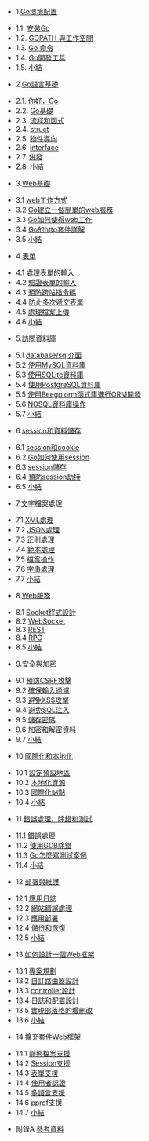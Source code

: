 * 1.[Go環境配置](01.0.md)
 - 1.1. [安裝Go](01.1.md)
 - 1.2. [GOPATH 與工作空間](01.2.md)
 - 1.3. [Go 命令](01.3.md)
 - 1.4. [Go開發工具](01.4.md)
 - 1.5. [小結](01.5.md)
* 2.[Go語言基礎](02.0.md)
 - 2.1. [你好，Go](02.1.md)
 - 2.2. [Go基礎](02.2.md)
 - 2.3. [流程和函式](02.3.md)
 - 2.4. [struct](02.4.md)
 - 2.5. [物件導向](02.5.md)
 - 2.6. [interface](02.6.md)
 - 2.7. [併發](02.7.md)
 - 2.8. [小結](02.8.md)
* 3.[Web基礎](03.0.md)
 - 3.1 [web工作方式](03.1.md)
 - 3.2 [Go建立一個簡單的web服務](03.2.md)
 - 3.3 [Go如何使得web工作](03.3.md)
 - 3.4 [Go的http套件詳解](03.4.md)
 - 3.5 [小結](03.5.md)
* 4.[表單](04.0.md)
 - 4.1 [處理表單的輸入](04.1.md)
 - 4.2 [驗證表單的輸入](04.2.md)
 - 4.3 [預防跨站指令碼](04.3.md)
 - 4.4 [防止多次遞交表單](04.4.md)
 - 4.5 [處理檔案上傳](04.5.md)
 - 4.6 [小結](04.6.md)
* 5.[訪問資料庫](05.0.md)
 - 5.1 [database/sql介面](05.1.md)
 - 5.2 [使用MySQL資料庫](05.2.md)
 - 5.3 [使用SQLite資料庫](05.3.md)
 - 5.4 [使用PostgreSQL資料庫](05.4.md)
 - 5.5 [使用Beego orm函式庫進行ORM開發](05.5.md)
 - 5.6 [NOSQL資料庫操作](05.6.md)
 - 5.7 [小結](05.7.md)
* 6.[session和資料儲存](06.0.md)
 - 6.1 [session和cookie](06.1.md)
 - 6.2 [Go如何使用session](06.2.md)
 - 6.3 [session儲存](06.3.md)
 - 6.4 [預防session劫持](06.4.md)
 - 6.5 [小結](06.5.md)
* 7.[文字檔案處理](07.0.md)
 - 7.1 [XML處理](07.1.md)
 - 7.2 [JSON處理](07.2.md)
 - 7.3 [正則處理](07.3.md)
 - 7.4 [範本處理](07.4.md)
 - 7.5 [檔案操作](07.5.md)
 - 7.6 [字串處理](07.6.md)
 - 7.7 [小結](07.7.md)
* 8.[Web服務](08.0.md)
 - 8.1 [Socket程式設計](08.1.md)
 - 8.2 [WebSocket](08.2.md)
 - 8.3 [REST](08.3.md)
 - 8.4 [RPC](08.4.md)
 - 8.5 [小結](08.5.md)
* 9.[安全與加密](09.0.md)
 - 9.1 [預防CSRF攻擊](09.1.md)
 - 9.2 [確保輸入過濾](09.2.md)
 - 9.3 [避免XSS攻擊](09.3.md)
 - 9.4 [避免SQL注入](09.4.md)
 - 9.5 [儲存密碼](09.5.md)
 - 9.6 [加密和解密資料](09.6.md)
 - 9.7 [小結](09.7.md)
* 10.[國際化和本地化](10.0.md)
 - 10.1 [設定預設地區](10.1.md)
 - 10.2 [本地化資源](10.2.md)
 - 10.3 [國際化站點](10.3.md)
 - 10.4 [小結](10.4.md)
* 11.[錯誤處理，除錯和測試](11.0.md)
 - 11.1 [錯誤處理](11.1.md)
 - 11.2 [使用GDB除錯](11.2.md)
 - 11.3 [Go怎麼寫測試案例](11.3.md)
 - 11.4 [小結](11.4.md)
* 12.[部署與維護](12.0.md)
 - 12.1 [應用日誌](12.1.md)
 - 12.2 [網站錯誤處理](12.2.md)
 - 12.3 [應用部署](12.3.md)
 - 12.4 [備份和恢復](12.4.md)
 - 12.5 [小結](12.5.md)
* 13.[如何設計一個Web框架](13.0.md)　
 - 13.1 [專案規劃](13.1.md)　
 - 13.2 [自訂路由器設計](13.2.md)
 - 13.3 [controller設計](13.3.md)
 - 13.4 [日誌和配置設計](13.4.md)
 - 13.5 [實現部落格的增刪改](13.5.md)
 - 13.6 [小結](13.6.md)　
* 14.[擴充套件Web框架](14.0.md)
 - 14.1 [靜態檔案支援](14.1.md)
 - 14.2 [Session支援](14.2.md)
 - 14.3 [表單支援](14.3.md)
 - 14.4 [使用者認證](14.4.md)
 - 14.5 [多語言支援](14.5.md)
 - 14.6 [pprof支援](14.6.md)
 - 14.7 [小結](14.7.md)
* 附錄A [參考資料](ref.md)